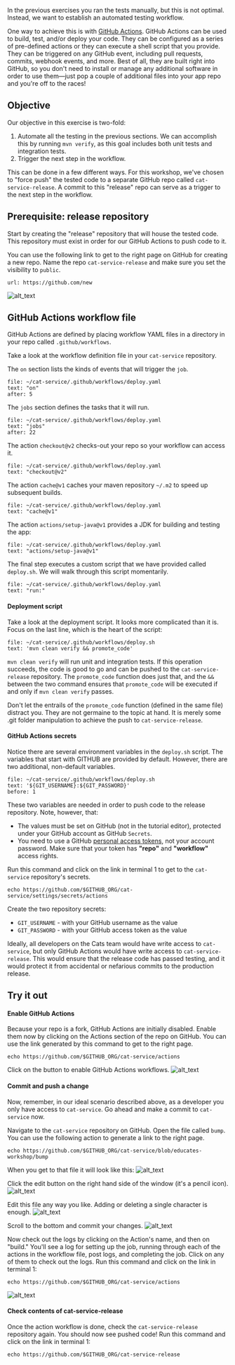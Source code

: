 In the previous exercises you ran the tests manually, but this is not optimal. Instead, we want to establish an automated testing workflow. 

One way to achieve this is with [GitHub Actions](https://docs.github.com/en/actions). 
GitHub Actions can be used to build, test, and/or deploy your code. They can be configured as a series of pre-defined actions or they can execute a shell script that you provide. They can be triggered on any GitHub event, including pull requests, commits, webhook events, and more. Best of all, they are built right into GitHub, so you don't need to install or manage any additional software in order to use them—just pop a couple of additional files into your app repo and you're off to the races!

## Objective

Our objective in this exercise is two-fold:
1. Automate all the testing in the previous sections.
We can accomplish this by running `mvn verify`, as this goal includes both unit tests and integration tests.
2. Trigger the next step in the workflow. 

This can be done in a few different ways. For this workshop, we've chosen to "force push" the tested code to a separate GitHub repo called `cat-service-release`. A commit to this "release" repo can serve as a trigger to the next step in the workflow.

## Prerequisite: release repository

Start by creating the "release" repository that will house the tested code.
This repository must exist in order for our GitHub Actions to push code to it.

You can use the following link to get to the right page on GitHub for creating a new repo.
Name the repo `cat-service-release` and make sure you set the visibility to `public`.
```dashboard:open-url
url: https://github.com/new
```

![alt_text](images/ga-new-repo.png "Create new repo exe and settings")

## GitHub Actions workflow file

GitHub Actions are defined by placing workflow YAML files in a directory in your repo called `.github/workflows`.

Take a look at the workflow definition file in your `cat-service` repository.

The `on` section lists the kinds of events that will trigger the `job`.
```editor:select-matching-text
file: ~/cat-service/.github/workflows/deploy.yaml
text: "on"
after: 5
```

The `jobs` section defines the tasks that it will run.
```editor:select-matching-text
file: ~/cat-service/.github/workflows/deploy.yaml
text: "jobs"
after: 22
```

The action `checkout@v2` checks-out your repo so your workflow can access it.
```editor:select-matching-text
file: ~/cat-service/.github/workflows/deploy.yaml
text: "checkout@v2"
```

The action `cache@v1` caches your maven repository `~/.m2` to speed up subsequent builds.
```editor:select-matching-text
file: ~/cat-service/.github/workflows/deploy.yaml
text: "cache@v1"
```

The action `actions/setup-java@v1` provides a JDK for building and testing the app:
```editor:select-matching-text
file: ~/cat-service/.github/workflows/deploy.yaml
text: "actions/setup-java@v1"
```

The final step executes a custom script that we have provided called `deploy.sh`.
We will walk through this script momentarily.
```editor:select-matching-text
file: ~/cat-service/.github/workflows/deploy.yaml
text: "run:"
```

#### Deployment script

Take a look at the deployment script.
It looks more complicated than it is.
Focus on the last line, which is the heart of the script:
```editor:select-matching-text
file: ~/cat-service/.github/workflows/deploy.sh
text: 'mvn clean verify && promote_code'
```

`mvn clean verify` will run unit and integration tests.
If this operation succeeds, the code is good to go and can be pushed to the `cat-service-release` repository.
The `promote_code` function does just that, and the `&&` between the two command ensures that `promote_code` will be executed if and only if `mvn clean verify` passes.

Don't let the entrails of the `promote_code` function (defined in the same file) distract you. They are not germaine to the topic at hand. It is merely some .git folder manipulation to achieve the push to `cat-service-release`.

#### GitHub Actions secrets

Notice there are several environment variables in the `deploy.sh` script.
The variables that start with GITHUB are provided by default.
However, there are two additional, non-default variables.
```editor:select-matching-text
file: ~/cat-service/.github/workflows/deploy.sh
text: '${GIT_USERNAME}:${GIT_PASSWORD}'
before: 1
```

These two variables are needed in order to push code to the release repository. Note, however, that:
- The values must be set on GitHub (not in the tutorial editor), protected under your GitHub account as GitHub `Secrets`.
- You need to use a GitHub [personal access tokens](https://github.com/settings/tokens), not your account password. Make sure that your token has **"repo"** and **"workflow"** access rights.

Run this command and click on the link in terminal 1 to get to the `cat-service` repository's secrets.
```execute-1
echo https://github.com/$GITHUB_ORG/cat-service/settings/secrets/actions
```
Create the two repository secrets:
- `GIT_USERNAME` - with your GitHub username as the value
- `GIT_PASSWORD` - with your GitHub access token as the value

Ideally, all developers on the Cats team would have write access to `cat-service`, but only GitHub Actions would have write access to `cat-service-release`. This would ensure that the release code has passed testing, and it would protect it from accidental or nefarious commits to the production release.

## Try it out

#### Enable GitHub Actions

Because your repo is a fork, GitHub Actions are initially disabled.
Enable them now by clicking on the Actions section of the repo on GitHub.
You can use the link generated by this command to get to the right page.
```execute-1
echo https://github.com/$GITHUB_ORG/cat-service/actions
```

Click on the button to enable GitHub Actions workflows.
![alt_text](images/github-actions-enable-workflows.png "Enable GitHub Actions workflows")

#### Commit and push a change

Now, remember, in our ideal scenario described above, as a developer you only have access to `cat-service`. Go ahead and make a commit to `cat-service` now.

Navigate to the `cat-service` repository on GitHub.
Open the file called `bump`. 
You can use the following action to generate a link to the right page.
```execute-1
echo https://github.com/$GITHUB_ORG/cat-service/blob/educates-workshop/bump
```

When you get to that file it will look like this:
![alt_text](images/ga-bump-1.png "Change this file to trigger GitHub Actions workflow")

Click the edit button on the right hand side of the window (it's a pencil icon).
![alt_text](images/ga-edit-file.png "Click edit file to edit bump file")

Edit this file any way you like. Adding or deleting a single character is enough.
![alt_text](images/ga-update-1.png "Change bump file")

Scroll to the bottom and commit your changes.
![alt_text](images/ga-commit-bump.png "Change bump file")

Now check out the logs by clicking on the Action's name, and then on "build." You'll see a log for setting up the job, running through each of the actions in the workflow file, post logs, and completing the job. Click on any of them to check out the logs.
Run this command and click on the link in terminal 1:
```execute-1
echo https://github.com/$GITHUB_ORG/cat-service/actions
```

![alt_text](images/github-actions-logs.png "GitHub Actions logs")

#### Check contents of cat-service-release

Once the action workflow is done, check the `cat-service-release` repository again. You should now see pushed code!
Run this command and click on the link in terminal 1:
```execute-1
echo https://github.com/$GITHUB_ORG/cat-service-release
```
